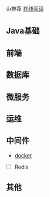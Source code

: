👍推荐  [在线阅读](https://tao-cloud.github.io/notebook)	







## Java基础

## 前端

## 数据库

## 微服务

## 运维

## 中间件

- [docker](docker.md)

- [ ] Redis

## 其他







